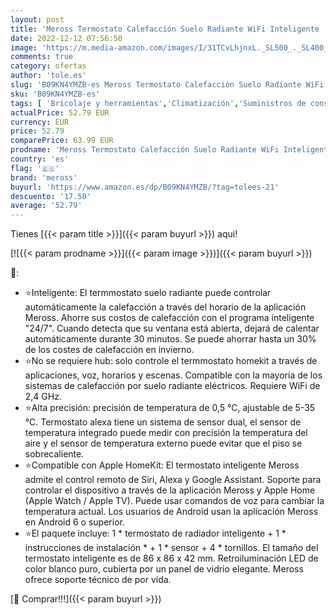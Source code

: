 ```yaml
---
layout: post
title: 'Meross Termostato Calefacción Suelo Radiante WiFi Inteligente  Compatible con Apple HomeKit  Alexa y Google Assistant  Control Remoto por Voz Programación  Pantalla Táctil LED Casa Frío Calor Digital'
date: 2022-12-12 07:56:50
image: 'https://m.media-amazon.com/images/I/31TCvLhjnxL._SL500_._SL400_.jpg'
comments: true
category: ofertas
author: 'tole.es'
slug: 'B09KN4YMZB-es Meross Termostato Calefacción Suelo Radiante WiFi...'
sku: 'B09KN4YMZB-es'
tags: [ 'Bricolaje y herramientas','Climatización','Suministros de construcción','Termostatos','Termostatos y accesorios','apple','meross','🇪🇸', ]
actualPrice: 52.79 EUR
currency: EUR
price: 52.79
comparePrice: 63.99 EUR
prodname: 'Meross Termostato Calefacción Suelo Radiante WiFi Inteligente  Compatible con Apple HomeKit  Alexa y Google Assistant  Control Remoto por Voz Programación  Pantalla Táctil LED Casa Frío Calor Digital'
country: 'es'
flag: '🇪🇸'
brand: 'meross'
buyurl: 'https://www.amazon.es/dp/B09KN4YMZB/?tag=tolees-21'
descuento: '17.50'
average: '52.79'
---
```


Tienes [{{< param title >}}]({{< param buyurl >}}) aqui!

[![{{< param prodname >}}]({{< param image >}})]({{< param buyurl >}})

🔎:

- ⭐Inteligente: El termmostato suelo radiante puede controlar automáticamente la calefacción a través del horario de la aplicación Meross. Ahorre sus costos de calefacción con el programa inteligente "24/7". Cuando detecta que su ventana está abierta, dejará de calentar automáticamente durante 30 minutos. Se puede ahorrar hasta un 30% de los costes de calefacción en invierno.
- ⭐No se requiere hub: solo controle el termmostato homekit a través de aplicaciones, voz, horarios y escenas. Compatible con la mayoría de los sistemas de calefacción por suelo radiante eléctricos. Requiere WiFi de 2,4 GHz.
- ⭐Alta precisión: precisión de temperatura de 0,5 ℃, ajustable de 5-35 ℃. Termostato alexa tiene un sistema de sensor dual, el sensor de temperatura integrado puede medir con precisión la temperatura del aire y el sensor de temperatura externo puede evitar que el piso se sobrecaliente.
- ⭐Compatible con Apple HomeKit: El termostato inteligente Meross admite el control remoto de Siri, Alexa y Google Assistant. Soporte para controlar el dispositivo a través de la aplicación Meross y Apple Home (Apple Watch / Apple TV). Puede usar comandos de voz para cambiar la temperatura actual. Los usuarios de Android usan la aplicación Meross en Android 6 o superior.
- ⭐El paquete incluye: 1 * termostato de radiador inteligente + 1 * instrucciones de instalación * + 1 * sensor + 4 * tornillos. El tamaño del termostato inteligente es de 86 x 86 x 42 mm. Retroiluminación LED de color blanco puro, cubierta por un panel de vidrio elegante. Meross ofrece soporte técnico de por vida.

[🛒 Comprar!!!]({{< param buyurl >}})
